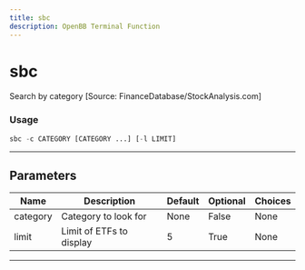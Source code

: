 ```yaml
---
title: sbc
description: OpenBB Terminal Function
---
```


# sbc

Search by category [Source: FinanceDatabase/StockAnalysis.com]

### Usage

```python
sbc -c CATEGORY [CATEGORY ...] [-l LIMIT]
```

---

## Parameters

| Name | Description | Default | Optional | Choices |
| ---- | ----------- | ------- | -------- | ------- |
| category | Category to look for | None | False | None |
| limit | Limit of ETFs to display | 5 | True | None |

---
